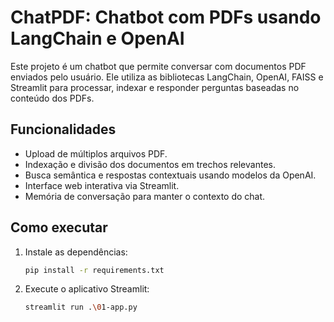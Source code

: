 # ChatPDF: Chatbot com PDFs usando LangChain e OpenAI

Este projeto é um chatbot que permite conversar com documentos PDF enviados pelo usuário. Ele utiliza as bibliotecas LangChain, OpenAI, FAISS e Streamlit para processar, indexar e responder perguntas baseadas no conteúdo dos PDFs.

## Funcionalidades

- Upload de múltiplos arquivos PDF.
- Indexação e divisão dos documentos em trechos relevantes.
- Busca semântica e respostas contextuais usando modelos da OpenAI.
- Interface web interativa via Streamlit.
- Memória de conversação para manter o contexto do chat.

## Como executar

1. Instale as dependências:
   ```sh
   pip install -r requirements.txt
   ```
2. Execute o aplicativo Streamlit:
   ```sh
   streamlit run .\01-app.py
   ```